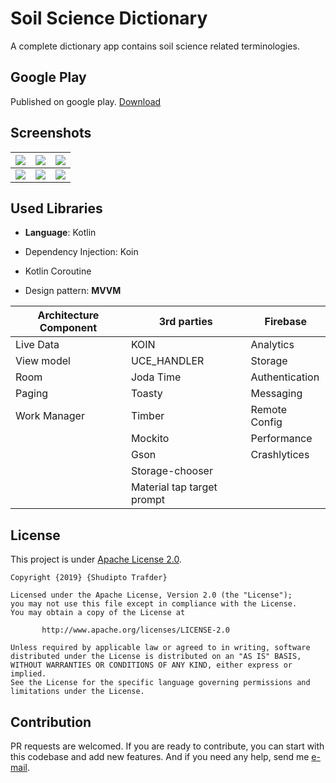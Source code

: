 # Soil Science Dictionary
A complete dictionary app contains soil science related terminologies.

## Google Play

Published on google play. [Download]( https://play.google.com/store/apps/details?id=com.iamsdt.pssd )

## Screenshots

| ![](https://github.com/Iamsdt/SoilScienceDictionary/raw/master/img/Screenshot_1575019871.png) | ![](https://github.com/Iamsdt/SoilScienceDictionary/raw/master/img/Screenshot_1575019878.png) | ![](https://github.com/Iamsdt/SoilScienceDictionary/raw/master/img/Screenshot_1575019885.png) |
| ------------------------------------------------------------ | ------------------------------------------------------------ | ------------------------------------------------------------ |
| ![](https://github.com/Iamsdt/SoilScienceDictionary/raw/master/img/Screenshot_1575019896.png) | ![](https://github.com/Iamsdt/SoilScienceDictionary/raw/master/img/Screenshot_1575019903.png) | ![](https://github.com/Iamsdt/SoilScienceDictionary/raw/master/img/Screenshot_1575019915.png) |

## Used Libraries

- **Language**: Kotlin

- Dependency Injection: Koin

- Kotlin Coroutine

- Design pattern: **MVVM**

| Architecture Component | 3rd parties                | Firebase       |
| ---------------------- | -------------------------- | -------------- |
| Live Data              | KOIN                       | Analytics      |
| View model             | UCE_HANDLER                | Storage        |
| Room                   | Joda Time                  | Authentication |
| Paging                 | Toasty                     | Messaging      |
| Work Manager           | Timber                     | Remote Config  |
|                        | Mockito                    | Performance    |
|                        | Gson                       | Crashlytices   |
|                        | Storage-chooser            |                |
|                        | Material tap target prompt |                |

## License

This project is under [Apache License 2.0]( https://github.com/Iamsdt/SoilScienceDictionary/blob/master/LICENSE ). 

```
Copyright {2019} {Shudipto Trafder}

Licensed under the Apache License, Version 2.0 (the "License");
you may not use this file except in compliance with the License.
You may obtain a copy of the License at

       http://www.apache.org/licenses/LICENSE-2.0

Unless required by applicable law or agreed to in writing, software
distributed under the License is distributed on an "AS IS" BASIS,
WITHOUT WARRANTIES OR CONDITIONS OF ANY KIND, either express or implied.
See the License for the specific language governing permissions and
limitations under the License.
```

## Contribution

PR requests are welcomed. If you are ready to contribute, you can start with this codebase and add new features. And if you need any help, send me [e-mail](mailto:shudiptotrafder@gmail.com). 